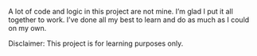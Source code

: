 A lot of code and logic in this project are not mine. I’m glad I put it all together to
work. I’ve done all my best to learn and do as much as I could on my own.

Disclaimer:
This project is for learning purposes only.
